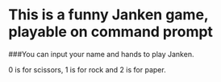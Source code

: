 # This is a funny Janken game, playable on command prompt

###You can input your name and hands to play Janken.

0 is for scissors, 1 is for rock and 2 is for paper.
